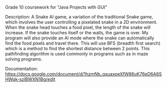 Grade 10 coursework for "Java Projects with GUI"

Description: A Snake AI game, a variation of the traditional Snake game, which involves the user controlling a pixelated snake in a 2D environment. When the snake head touches a food pixel, the length of the snake will increase. If the snake touches itself or the walls, the game is over. My program will also provide an AI mode where the snake can automatically find the food pixels and travel there. This will use BFS (breadth first search) which is a method to find the shortest distance between 2 points. This pathfinding algorithm is used commonly in programs such as in maze solving programs. 

Documentation: https://docs.google.com/document/d/1hzmNb_gsuaxpeXfW86uK76eD6A6SHWqk-szlBWXN1Bg/edit
